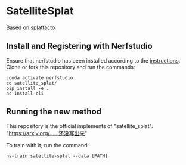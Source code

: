# SatelliteSplat
Based on splatfacto

## Install and Registering with Nerfstudio
Ensure that nerfstudio has been installed according to the [instructions](https://docs.nerf.studio/en/latest/quickstart/installation.html). Clone or fork this repository and run the commands:

```
conda activate nerfstudio
cd satellite_splat/
pip install -e .
ns-install-cli
```

## Running the new method
This repository is the official implements of "satellite_splat". "https://arxiv.org/......还没写出来"

To train with it, run the command:
```
ns-train satellite-splat --data [PATH]
```